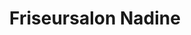 ---
title: "Friseursalon Nadine"
url: /brandenburg-an-der-havel/friseursalon-nadine/
shop: Friseur
---